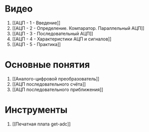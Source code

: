 
# Видео

1. [[АЦП - 1 - Введение]]
2. [[АЦП - 2 - Определение. Компаратор. Параллельный АЦП]]
3. [[АЦП - 3 - Последовательный АЦП]]
4. [[АЦП - 4 - Характеристики АЦП и сигналов]]
5. [[АЦП - 5 - Практика]]

# Основные понятия

1. [[Аналого-цифровой преобразователь]]
2. [[АЦП последовательного счёта]]
3. [[АЦП последовательного приближения]]

# Инструменты

1. [[Печатная плата get-adc]]
